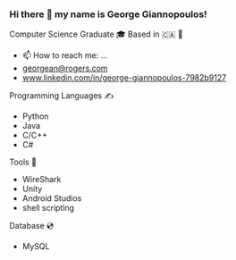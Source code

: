 ### Hi there 👋 my name is George Giannopoulos!

Computer Science Graduate 🎓
Based in 🇨🇦 🍁

- 📫 How to reach me: ...
- georgean@rogers.com
- www.linkedin.com/in/george-giannopoulos-7982b9127

Programming Languages ✍️

   - Python
   - Java
   - C/C++
   - C#

Tools 🔧 

   
   - WireShark
   - Unity
   - Android Studios
   - shell scripting
 
 
 Database 💿

   - MySQL


<!--
**Giannou3250/Giannou3250** is a ✨ _special_ ✨ repository because its `README.md` (this file) appears on your GitHub profile.

Computer Security Graduate 🎓
Based in 🇨🇦 🍁
- 🔭 I’m currently working on ...
- 🌱 I’m currently learning ...
- 👯 I’m looking to collaborate on ...
- 🤔 I’m looking for help with ...
- 💬 Ask me about ...
- 📫 How to reach me: ...
- 😄 Pronouns: ...
- ⚡ Fun fact: ...
-->
